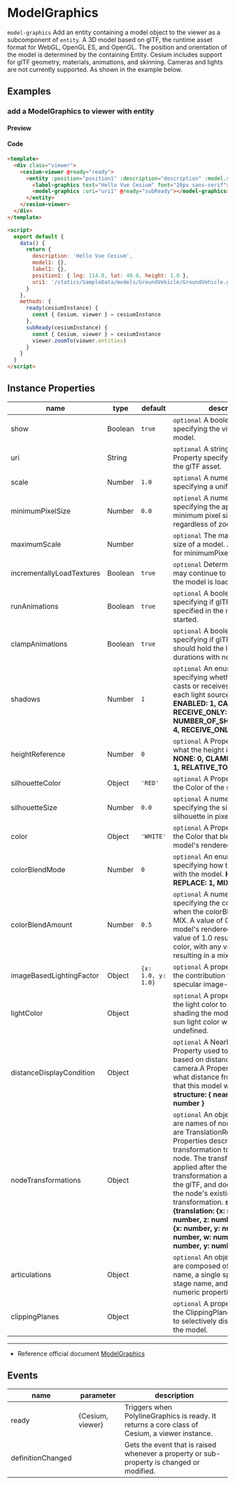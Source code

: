 # ModelGraphics

`model-graphics` Add an entity containing a model object to the viewer as a subcomponent of `entity`. A 3D model based on glTF, the runtime asset format for WebGL, OpenGL ES, and OpenGL. The position and orientation of the model is determined by the containing Entity. Cesium includes support for glTF geometry, materials, animations, and skinning. Cameras and lights are not currently supported. As shown in the example below.

## Examples

### add a ModelGraphics to viewer with entity

#### Preview

<doc-preview>
  <template>
    <div class="viewer">
      <cesium-viewer @ready="ready">
        <entity :position="position1" :description="description" :model.sync="model1" :label.sync="label1">
          <label-graphics text="Hello Vue Cesium" font="20px sans-serif"></label-graphics>
          <model-graphics :uri="uri1" @ready="subReady"></model-graphics>
        </entity>
      </cesium-viewer>
    </div>
  </template>

  <script>
    export default {
      data() {
        return {
          description: 'Hello Vue Cesium',
          model1: {},
          label1: {},
          position1: { lng: 114.0, lat: 40.0, height: 1.0 },
          uri1: '/statics/SampleData/models/GroundVehicle/GroundVehicle.glb'
        }
      },
      methods: {
        ready(cesiumInstance) {
          const { Cesium, viewer } = cesiumInstance
        },
        subReady(cesiumInstance) {
          const { Cesium, viewer } = cesiumInstance
          viewer.zoomTo(viewer.entities)
        }
      }
    }
  </script>
</doc-preview>

#### Code

```html
<template>
  <div class="viewer">
    <cesium-viewer @ready="ready">
      <entity :position="position1" :description="description" :model.sync="model1" :label.sync="label1">
        <label-graphics text="Hello Vue Cesium" font="20px sans-serif"></label-graphics>
        <model-graphics :uri="uri1" @ready="subReady"></model-graphics>
      </entity>
    </cesium-viewer>
  </div>
</template>

<script>
  export default {
    data() {
      return {
        description: 'Hello Vue Cesium',
        model1: {},
        label1: {},
        position1: { lng: 114.0, lat: 40.0, height: 1.0 },
        uri1: '/statics/SampleData/models/GroundVehicle/GroundVehicle.glb'
      }
    },
    methods: {
      ready(cesiumInstance) {
        const { Cesium, viewer } = cesiumInstance
      },
      subReady(cesiumInstance) {
        const { Cesium, viewer } = cesiumInstance
        viewer.zoomTo(viewer.entities)
      }
    }
  }
</script>
```

## Instance Properties

<!-- prettier-ignore -->
| name | type | default | description |
| ------------------------- | ------- | ------- | ---------------------------------------------------------------------------------------------------------------------------------------------------------------------------------------------------------------------------------------------------------------------------------------------------------------------- |
| show | Boolean | `true` | `optional` A boolean Property specifying the visibility of the model. |
| uri | String | | `optional` A string or Resource Property specifying the URI of the glTF asset. |
| scale | Number | `1.0` | `optional` A numeric Property specifying a uniform linear scale. |
| minimumPixelSize | Number | `0.0` | `optional` A numeric Property specifying the approximate minimum pixel size of the model regardless of zoom. |
| maximumScale | Number | | `optional` The maximum scale size of a model. An upper limit for minimumPixelSize. |
| incrementallyLoadTextures | Boolean | `true` | `optional` Determine if textures may continue to stream in after the model is loaded. |
| runAnimations | Boolean | `true` | `optional` A boolean Property specifying if glTF animations specified in the model should be started. |
| clampAnimations | Boolean | `true` | `optional` A boolean Property specifying if glTF animations should hold the last pose for time durations with no keyframes. |
| shadows | Number | `1` | `optional` An enum Property specifying whether the model casts or receives shadows from each light source. **DISABLED: 0, ENABLED: 1, CAST_ONLY: 2, RECEIVE_ONLY: 3, NUMBER_OF_SHADOW_MODES: 4, RECEIVE_ONLY: 3** |
| heightReference | Number | `0` | `optional` A Property specifying what the height is relative to. **NONE: 0, CLAMP_TO_GROUND: 1, RELATIVE_TO_GROUND: 2** |
| silhouetteColor | Object | `'RED'` | `optional` A Property specifying the Color of the silhouette. |
| silhouetteSize | Number | `0.0` | `optional` A numeric Property specifying the size of the silhouette in pixels. |
| color | Object | `'WHITE'` | `optional` A Property specifying the Color that blends with the model's rendered color. |
| colorBlendMode | Number | `0` | `optional` An enum Property specifying how the color blends with the model. **HIGHLIGHT: 0, REPLACE: 1, MIX: 2** |
| colorBlendAmount | Number | `0.5` | `optional` A numeric Property specifying the color strength when the colorBlendMode is MIX. A value of 0.0 results in the model's rendered color while a value of 1.0 results in a solid color, with any value in-between resulting in a mix of the two. |
| imageBasedLightingFactor | Object | `{x: 1.0, y: 1.0}` | `optional` A property specifying the contribution from diffuse and specular image-based lighting. |
| lightColor | Object | | `optional` A property specifying the light color to use when shading the model. The default sun light color will be used when undefined. |
| distanceDisplayCondition | Object | | `optional` A NearFarScalar Property used to set pixelOffset based on distance from the camera.A Property specifying at what distance from the camera that this model will be displayed. **structure: { near: number, far: number }** |
| nodeTransformations | Object | | `optional` An object, where keys are names of nodes, and values are TranslationRotationScale Properties describing the transformation to apply to that node. The transformation is applied after the node's existing transformation as specified in the glTF, and does not replace the node's existing transformation. **structure:{translation: {x: number, y: number, z: number}, rotation: {x: number, y: number, z: number, w: number}, scale:{x: number, y: number, z: number}}** |
| articulations | Object | | `optional` An object, where keys are composed of an articulation name, a single space, and a stage name, and the values are numeric properties. |
| clippingPlanes | Object | | `optional` A property specifying the ClippingPlaneCollection used to selectively disable rendering the model. |

---

- Reference official document [ModelGraphics](https://cesium.com/docs/cesiumjs-ref-doc/ModelGraphics.html)

## Events

| name              | parameter        | description                                                                                    |
| ----------------- | ---------------- | ---------------------------------------------------------------------------------------------- |
| ready             | {Cesium, viewer} | Triggers when PolylineGraphics is ready. It returns a core class of Cesium, a viewer instance. |
| definitionChanged |                  | Gets the event that is raised whenever a property or sub-property is changed or modified.      |

